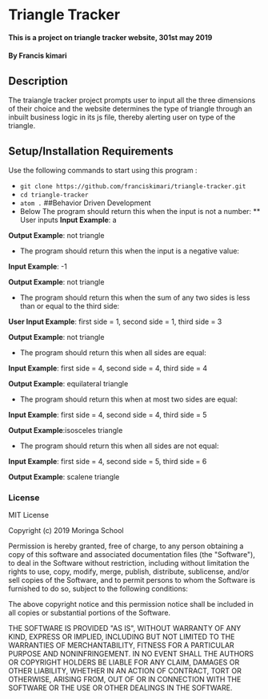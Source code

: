 # Triangle Tracker
#### This is a project on triangle tracker website, 301st may 2019
#### By **Francis kimari**
## Description
The traiangle tracker project prompts user to input all the three dimensions of their choice and the website determines the type of triangle through an inbuilt business logic in its js file, thereby alerting user on type of the triangle.
## Setup/Installation Requirements
Use the following commands to start using this program :

* `git clone https://github.com/franciskimari/triangle-tracker.git`
* `cd triangle-tracker`
* `atom .`
##Behavior Driven Development
* Below The program should return this when the input is not a number:
** User inputs
**Input Example**: a

**Output Example**: not triangle

* The program should return this when the input is a negative value:

**Input Example**: -1

**Output Example**: not triangle

* The program should return this when the sum of any two sides is less than or equal to the third side:

**User Input Example**: first side = 1, second side = 1, third side = 3

**Output Example**: not triangle

* The program should return this when all sides are equal:

**Input Example**: first side = 4, second side = 4, third side = 4

**Output Example**: equilateral triangle

* The program should return this when at most two sides are equal:

**Input Example**: first side = 4, second side = 4, third side = 5

**Output Example**:isosceles triangle

* The program should return this when all sides are not equal:

**Input Example**: first side = 4, second side = 5, third side = 6

**Output Example**: scalene triangle


### License
MIT License

Copyright (c) 2019 Moringa School

Permission is hereby granted, free of charge, to any person obtaining a copy of this software and associated documentation files (the "Software"), to deal in the Software without restriction, including without limitation the rights to use, copy, modify, merge, publish, distribute, sublicense, and/or sell copies of the Software, and to permit persons to whom the Software is furnished to do so, subject to the following conditions:

The above copyright notice and this permission notice shall be included in all copies or substantial portions of the Software.

THE SOFTWARE IS PROVIDED "AS IS", WITHOUT WARRANTY OF ANY KIND, EXPRESS OR IMPLIED, INCLUDING BUT NOT LIMITED TO THE WARRANTIES OF MERCHANTABILITY, FITNESS FOR A PARTICULAR PURPOSE AND NONINFRINGEMENT. IN NO EVENT SHALL THE AUTHORS OR COPYRIGHT HOLDERS BE LIABLE FOR ANY CLAIM, DAMAGES OR OTHER LIABILITY, WHETHER IN AN ACTION OF CONTRACT, TORT OR OTHERWISE, ARISING FROM, OUT OF OR IN CONNECTION WITH THE SOFTWARE OR THE USE OR OTHER DEALINGS IN THE SOFTWARE.